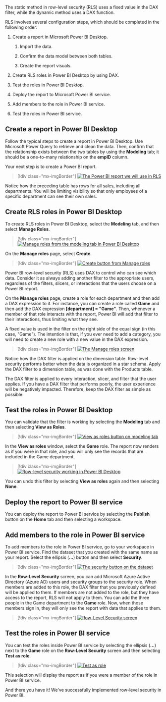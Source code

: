 The static method in row-level security (RLS) uses a fixed value in the DAX filter, while the dynamic method uses a DAX function.

RLS involves several configuration steps, which should be completed in the following order:

1.  Create a report in Microsoft Power BI Desktop.

    1.  Import the data.

    1.  Confirm the data model between both tables.

    1.  Create the report visuals.

1.  Create RLS roles in Power BI Desktop by using DAX.

1.  Test the roles in Power BI Desktop.

1.  Deploy the report to Microsoft Power BI service.

1.  Add members to the role in Power BI service.

1.  Test the roles in Power BI service.

## Create a report in Power BI Desktop

Follow the typical steps to create a report in Power BI Desktop. Use Microsoft Power Query to retrieve and clean the data. Then, confirm that the relationship exists between the two tables by using the **Modeling** tab; it should be a one-to-many relationship on the **empID** column.

Your next step is to create a Power BI report.

> [!div class="mx-imgBorder"]
> [![The Power BI report we will use in RLS](../media/02-power-bi-report-ss.png)](../media/02-power-bi-report-ss.png#lightbox)

Notice how the preceding table has rows for all sales, including all departments. You will be limiting visibility so that only employees of a specific department can see their own sales.

## Create RLS roles in Power BI Desktop

To create RLS roles in Power BI Desktop, select the **Modeling** tab, and then select **Manage Roles**.

> [!div class="mx-imgBorder"]
> [![Manage roles from the modeling tab in Power BI Desktop](../media/02-manage-roles-ss.png)](../media/02-manage-roles-ss.png#lightbox)

On the **Manage roles** page, select **Create**.

> [!div class="mx-imgBorder"]
> [![Create button from Manage roles](../media/02-create-button-ss.png)](../media/02-create-button-ss.png#lightbox)

Power BI row-level security (RLS) uses DAX to control who can see which data. Consider it as always adding another filter to the appropriate users, regardless of the filters, slicers, or interactions that the users choose on a Power BI report. 

On the **Manage roles** page, create a role for each department and then add a DAX expression to it. For instance, you can create a role called **Game** and then add the DAX expression **[department] = "Game"**. Then, whenever a member of that role interacts with the report, Power BI will add that filter to their interactions, thus limiting what they see. 

A fixed value is used in the filter on the right side of the equal sign (in this case, "Game"). The intention is that, if you ever need to add a category, you will need to create a new role with a new value in the DAX expression.

> [!div class="mx-imgBorder"]
> [![The Manage roles screen](../media/02-manage-roles-dax-ss.png)](../media/02-manage-roles-dax-ss.png#lightbox)

Notice how the DAX filter is applied on the dimension table. Row-level security performs better when the data is organized in a star schema. Apply the DAX filter to a dimension table, as was done with the Products table.

The DAX filter is applied to every interaction, slicer, and filter that the user applies. If you have a DAX filter that performs poorly, the user experience will be negatively impacted. Therefore, keep the DAX filter as simple as possible.

## Test the roles in Power BI Desktop

You can validate that the filter is working by selecting the **Modeling** tab and then selecting **View as Roles**.

> [!div class="mx-imgBorder"]
> [![View as roles button on modeling tab](../media/02-view-role-ssm.png)](../media/02-view-role-ssm.png#lightbox)

In the **View as roles** window, select the **Game** role. The report now renders as if you were in that role, and you will only see the records that are included in the Game department.

> [!div class="mx-imgBorder"]
> [![Row-level security working in Power BI Desktop](../media/02-row-level-security-results-ss.png)](../media/02-row-level-security-results-ss.png#lightbox)

You can undo this filter by selecting **View as roles** again and then selecting **None**.

## Deploy the report to Power BI service

You can deploy the report to Power BI service by selecting the **Publish** button on the **Home** tab and then selecting a workspace.

## Add members to the role in Power BI service

To add members to the role in Power BI service, go to your workspace in Power BI service. Find the dataset that you created with the same name as your report. Select the ellipsis (**...**) button and then select **Security**.

> [!div class="mx-imgBorder"]
> [![The security button on the dataset](../media/02-dataset-secuirty-ssm.png)](../media/02-dataset-secuirty-ssm.png#lightbox)

In the **Row-Level Security** screen, you can add Microsoft Azure Active Directory (Azure AD) users and security groups to the security role. When members are added to this role, the DAX filter that you previously defined will be applied to them. If members are not added to the role, but they have access to the report, RLS will not apply to them. You can add the three people in the Game department to the **Game** role. Now, when those members sign in, they will only see the report with data that applies to them.

> [!div class="mx-imgBorder"]
> [![Row-Level Security screen](../media/02-row-level-security-ss.png)](../media/02-row-level-security-ss.png#lightbox)

## Test the roles in Power BI service

You can test the roles inside Power BI service by selecting the ellipsis (**...**) next to the **Game** role on the **Row-Level Security** screen and then selecting **Test as role**.

> [!div class="mx-imgBorder"]
> [![Test as role](../media/02-test-as-role-ss.png)](../media/02-test-as-role-ss.png#lightbox)

This selection will display the report as if you were a member of the role in Power BI service.

And there you have it! We've successfully implemented row-level security in Power BI.
